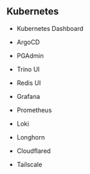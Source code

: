 ## Kubernetes

- Kubernetes Dashboard
- ArgoCD

- PGAdmin
- Trino UI
- Redis UI

- Grafana
- Prometheus
- Loki

- Longhorn
- Cloudflared
- Tailscale
